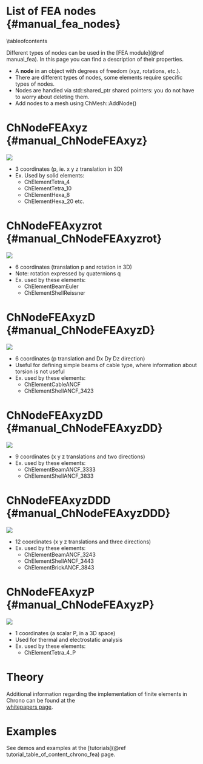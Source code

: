 ﻿
List of FEA nodes         {#manual_fea_nodes}
=======================

\tableofcontents


Different types of nodes can be used in the [FEA module](@ref manual_fea).
In this page you can find a description of their properties. 

- A **node** in an object with degrees of freedom (xyz, rotations, etc.). 
- There are different types of nodes, some elements require specific types of nodes.
- Nodes are handled via std::shared_ptr shared pointers: you do not have to worry about deleting them.
- Add nodes to a mesh using ChMesh::AddNode()
  


# ChNodeFEAxyz  {#manual_ChNodeFEAxyz}

![](http://www.projectchrono.org/assets/manual/fea_ChNodeFEAxyz.png)

- 3 coordinates (p, ie. x y z translation in 3D)
- Ex. Used by solid elements:
  - ChElementTetra_4 
  - ChElementTetra_10 
  - ChElementHexa_8
  - ChElementHexa_20  etc. 



# ChNodeFEAxyzrot  {#manual_ChNodeFEAxyzrot}

![](http://www.projectchrono.org/assets/manual/fea_ChNodeFEAxyzrot.png)

- 6 coordinates (translation p and rotation in 3D)
- Note: rotation expressed by quaternions q
- Ex. used by these elements:
  - ChElementBeamEuler 
  - ChElementShellReissner


# ChNodeFEAxyzD  {#manual_ChNodeFEAxyzD}

![](http://www.projectchrono.org/assets/manual/fea_ChNodeFEAxyzD.png)

- 6 coordinates (p translation and Dx Dy Dz direction)
- Useful for defining simple beams of cable type, where information about torsion is not useful
- Ex. used by these elements:
  - ChElementCableANCF 
  - ChElementShellANCF_3423

 
# ChNodeFEAxyzDD {#manual_ChNodeFEAxyzDD}

![](http://www.projectchrono.org/assets/manual/fea_ChNodeFEAxyzDD.png)

- 9 coordinates (x y z translations and two directions)
- Ex. used by these elements:
  - ChElementBeamANCF_3333 
  - ChElementShellANCF_3833


# ChNodeFEAxyzDDD {#manual_ChNodeFEAxyzDDD}

![](http://www.projectchrono.org/assets/manual/fea_ChNodeFEAxyzDDD.png)

- 12 coordinates (x y z translations and three directions)
- Ex. used by these elements:
  - ChElementBeamANCF_3243 
  - ChElementShellANCF_3443
  - ChElementBrickANCF_3843


# ChNodeFEAxyzP   {#manual_ChNodeFEAxyzP}

![](http://www.projectchrono.org/assets/manual/fea_ChNodeFEAxyzP.png)

- 1 coordinates (a scalar P, in a 3D space)
- Used for thermal and electrostatic analysis
- Ex. used by these elements:
  - ChElementTetra_4_P 

  
  
# Theory

Additional information regarding the implementation of finite elements
in Chrono can be found at the  
[whitepapers page](http://projectchrono.org/whitepapers/).


# Examples

See demos and examples at the 
[tutorials](@ref tutorial_table_of_content_chrono_fea) page.





